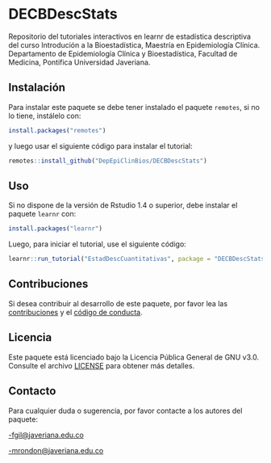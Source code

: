 # DECBDescStats


Repositorio del tutoriales interactivos en learnr de estadística descriptiva del curso Introdución a la Bioestadística, Maestría en Epidemiología Clínica.
Departamento de Epidemiología Clínica y Bioestadística, Facultad de Medicina, Pontifica Universidad Javeriana.

## Instalación

Para instalar este paquete se debe tener instalado el paquete `remotes`, si no lo tiene, instálelo con:

  
```r
install.packages("remotes")
```

y luego usar el siguiente código para instalar el tutorial:

```r
remotes::install_github("DepEpiClinBios/DECBDescStats")
```

## Uso

Si no dispone de la versión de Rstudio 1.4 o superior, debe instalar el paquete `learnr` con:

```r
install.packages("learnr")
```

Luego, para iniciar el tutorial, use el siguiente código:

```r
learnr::run_tutorial("EstadDescCuantitativas", package = "DECBDescStats")
```

## Contribuciones

Si desea contribuir al desarrollo de este paquete, por favor lea las [contribuciones](CONTRIBUTING.md) y el [código de conducta](CODE_OF_CONDUCT.md).

## Licencia
Este paquete está licenciado bajo la Licencia Pública General de GNU v3.0. Consulte el archivo [LICENSE](LICENSE) para obtener más detalles.

## Contacto
Para cualquier duda o sugerencia, por favor contacte a los autores del paquete:

-fgil@javeriana.edu.co

-mrondon@javeriana.edu.co


